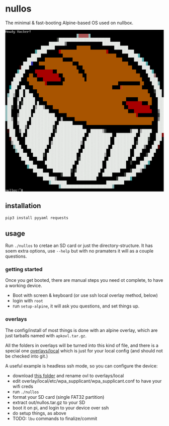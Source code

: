 # nullos

The minimal & fast-booting Alpine-based OS used on nullbox.

![screenshot](screenshot.png)

## installation

```
pip3 install pyyaml requests
```

## usage

Run `./nullos` to cretae an SD card or just the directory-structure. It has soem extra options, use `--help` but with no pramaters it will as a couple questions.

### getting started

Once you get booted, there are manual steps you need ot complete, to have a working device.

- Boot with screen & keyboard (or use ssh local overlay method, below)
- login with `root`
- run `setup-alpine`, it will ask you questions, and set things up.


### overlays

The config/install of most things is done with an alpine overlay, which are just tarballs named with `apkovl.tar.gz`.

All the folders in overlays will be turned into this kind of file, and there is a special one [overlays/local](overlays/local) which is just for your local config (and should not be checked into git.)

A useful example is headless ssh mode, so you can configure the device:

- download [this folder](https://github.com/mesca/alpine_headless/tree/master/ovl) and rename ovl to overlays/local
- edit overlay/local/etc/wpa_supplicant/wpa_supplicant.conf to have your wifi creds
- run `./nullos`
- format your SD card (single FAT32 partition)
- extract out/nullos.tar.gz to your SD
- boot it on pi, and login to your device over ssh
- do setup things, as above
- TODO: `lbu` commands to finalize/commit
